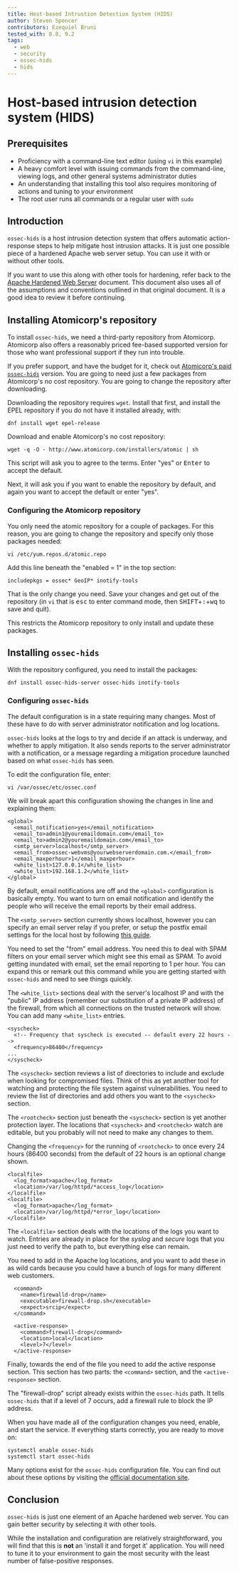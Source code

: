 ```yaml
---
title: Host-based Intrustion Detection System (HIDS)
author: Steven Spencer
contributors: Ezequiel Bruni
tested_with: 8.8, 9.2
tags:
  - web
  - security
  - ossec-hids
  - hids
---
```


# Host-based intrusion detection system (HIDS)

## Prerequisites

* Proficiency with a command-line text editor (using `vi` in this example)
* A heavy comfort level with issuing commands from the command-line, viewing logs, and other general systems administrator duties
* An understanding that installing this tool also requires monitoring of actions and tuning to your environment
* The root user runs all commands or a regular user with `sudo`

## Introduction

`ossec-hids` is a host intrusion detection system that offers automatic action-response steps to help mitigate host intrusion attacks. It is just one possible piece of a hardened Apache web server setup. You can use it with or without other tools.

If you want to use this along with other tools for hardening, refer back to the [Apache Hardened Web Server](index.md) document. This document also uses all of the assumptions and conventions outlined in that original document. It is a good idea to review it before continuing.

## Installing Atomicorp's repository

To install `ossec-hids`, we need a third-party repository from Atomicorp. Atomicorp also offers a reasonably priced fee-based supported version for those who want professional support if they run into trouble.

If you prefer support, and have the budget for it, check out [Atomicorp's paid `ossec-hids`](https://atomicorp.com/atomic-enterprise-ossec/) version. You are going to need just a few packages from Atomicorp's no cost repository. You are going to change the repository after downloading.

Downloading the repository requires `wget`. Install that first, and install the EPEL repository if you do not have it installed already, with:

```
dnf install wget epel-release
```

Download and enable Atomicorp's no cost repository:

```
wget -q -O - http://www.atomicorp.com/installers/atomic | sh
```

This script will ask you to agree to the terms. Enter "yes" or <kbd>Enter</kbd> to accept the default.

Next, it will ask you if you want to enable the repository by default, and again you want to accept the default or enter "yes".

### Configuring the Atomicorp repository

You only need the atomic repository for a couple of packages. For this reason, you are going to change the repository and specify only those packages needed:

```
vi /etc/yum.repos.d/atomic.repo
```

Add this line beneath the "enabled = 1" in the top section:

```
includepkgs = ossec* GeoIP* inotify-tools
```

That is the only change you need. Save your changes and get out of the repository (in `vi` that is <kbd>esc</kbd> to enter command mode, then <kbd>SHIFT</kbd>+<kbd>:</kbd>+<kbd>wq</kbd> to save and quit).

This restricts the Atomicorp repository to only install and update these packages.

## Installing `ossec-hids`

With the repository configured, you need to install the packages:

```
dnf install ossec-hids-server ossec-hids inotify-tools
```

### Configuring `ossec-hids`

The default configuration is in a state requiring many changes. Most of these have to do with server administrator notification and log locations.

`ossec-hids` looks at the logs to try and decide if an attack is underway, and whether to apply mitigation. It also sends reports to the server administrator with a notification, or a message regarding a mitigation procedure launched based on what `ossec-hids` has seen.

To edit the configuration file, enter:

```
vi /var/ossec/etc/ossec.conf
```

We will break apart this configuration showing the changes in line and explaining them:

```
<global>
  <email_notification>yes</email_notification>  
  <email_to>admin1@youremaildomain.com</email_to>
  <email_to>admin2@youremaildomain.com</email_to>
  <smtp_server>localhost</smtp_server>
  <email_from>ossec-webvms@yourwebserverdomain.com.</email_from>
  <email_maxperhour>1</email_maxperhour>
  <white_list>127.0.0.1</white_list>
  <white_list>192.168.1.2</white_list>
</global>
```

By default, email notifications are off and the `<global>` configuration is basically empty. You want to turn on email notification and identify the people who will receive the email reports by their email address.

The `<smtp_server>` section currently shows localhost, however you can specify an email server relay if you prefer, or setup the postfix email settings for the local host by following [this guide](../../email/postfix_reporting.md).

You need to set the "from" email address. You need this to deal with SPAM filters on your email server which might see this email as SPAM. To avoid getting inundated with email, set the email reporting to 1 per hour. You can expand this or remark out this command while you are getting started with `ossec-hids` and need to see things quickly.

The `<white_list>` sections deal with the server's localhost IP and with the "public" IP address (remember our substitution of a private IP address) of the firewall, from which all connections on the trusted network will show. You can add many `<white_list>` entries.

```
<syscheck>
  <!-- Frequency that syscheck is executed -- default every 22 hours -->
  <frequency>86400</frequency>
...
</syscheck>
```

The `<syscheck>` section reviews a list of directories to include and exclude when looking for compromised files. Think of this as yet another tool for watching and protecting the file system against vulnerabilities. You need to review the list of directories and add others you want to the `<syscheck>` section.

The `<rootcheck>` section just beneath the `<syscheck>` section is yet another protection layer. The locations that `<syscheck>` and `<rootcheck>` watch are editable, but you probably will not need to make any changes to them.  

Changing the `<frequency>` for the running of `<rootcheck>` to once every 24 hours (86400 seconds) from the default of 22 hours is an optional change shown.

```
<localfile>
  <log_format>apache</log_format>
  <location>/var/log/httpd/*access_log</location>
</localfile>
<localfile>
  <log_format>apache</log_format>
  <location>/var/log/httpd/*error_log</location>
</localfile>
```

The `<localfile>` section deals with the locations of the logs you want to watch. Entries are already in place for the _syslog_ and _secure_ logs that you just need to verify the path to, but everything else can remain.

You need to add in the Apache log locations, and you want to add these in as wild cards because you could have a bunch of logs for many different web customers.

```
  <command>
    <name>firewalld-drop</name>
    <executable>firewall-drop.sh</executable>
    <expect>srcip</expect>
  </command>

  <active-response>
    <command>firewall-drop</command>
    <location>local</location>
    <level>7</level>
  </active-response>
```

Finally, towards the end of the file you need to add the active response section. This section has two parts: the `<command>` section, and the `<active-response>` section.

The "firewall-drop" script already exists within the `ossec-hids` path. It tells `ossec-hids` that if a level of 7 occurs, add a firewall rule to block the IP address.

When you have made all of the configuration changes you need, enable, and start the service. If everything starts correctly, you are ready to move on:

```
systemctl enable ossec-hids
systemctl start ossec-hids
```

Many options exist for the `ossec-hids` configuration file. You can find out about these options by visiting the [official documentation site](https://www.ossec.net/docs/).

## Conclusion

`ossec-hids` is just one element of an Apache hardened web server. You can gain better security by selecting it with other tools.

While the installation and configuration are relatively straightforward, you will find that this is **not** an 'install it and forget it' application. You will need to tune it to your environment to gain the most security with the least number of false-positive responses.

